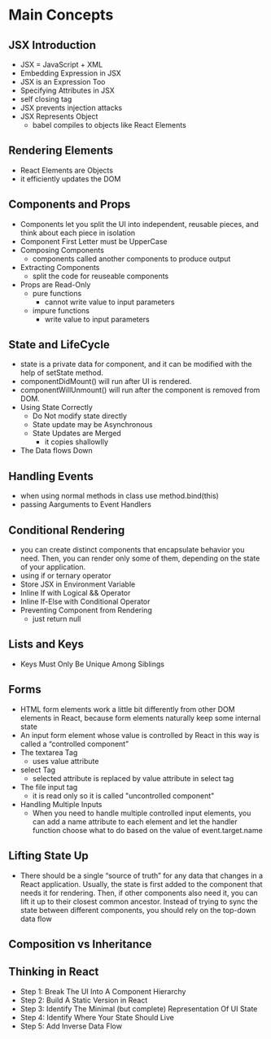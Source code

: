 # Main Concepts

## JSX Introduction

- JSX = JavaScript + XML
- Embedding Expression in JSX
- JSX is an Expression Too
- Specifying Attributes in JSX
- self closing tag
- JSX prevents injection attacks
- JSX Represents Object
  - babel compiles to objects like React Elements

## Rendering Elements

- React Elements are Objects
- it efficiently updates the DOM

## Components and Props

- Components let you split the UI into independent, reusable pieces, and think about each piece in isolation
- Component First Letter must be UpperCase
- Composing Components
  - components called another components to produce output
- Extracting Components
  - split the code for reuseable components
- Props are Read-Only
  - pure functions
    - cannot write value to input parameters
  - impure functions
    - write value to input parameters

## State and LifeCycle

- state is a private data for component, and it can be modified with the help of setState method.
- componentDidMount() will run after UI is rendered.
- componentWillUnmount() will run after the component is removed from DOM.
- Using State Correctly
  - Do Not modify state directly
  - State update may be Asynchronous
  - State Updates are Merged
    - it copies shallowlly
- The Data flows Down

## Handling Events

- when using normal methods in class use method.bind(this)
- passing Aarguments to Event Handlers

## Conditional Rendering

- you can create distinct components that encapsulate behavior you need. Then, you can render only some of them, depending on the state of your application.
- using if or ternary operator
- Store JSX in Environment Variable
- Inline If with Logical && Operator
- Inline If-Else with Conditional Operator
- Preventing Component from Rendering
  - just return null

## Lists and Keys

- Keys Must Only Be Unique Among Siblings

## Forms

- HTML form elements work a little bit differently from other DOM elements in React, because form elements naturally keep some internal state
- An input form element whose value is controlled by React in this way is called a “controlled component”
- The textarea Tag
  - uses value attribute
- select Tag
  - selected attribute is replaced by value attribute in select tag
- The file input tag
  - it is read only so it is called "uncontrolled component"
- Handling Multiple Inputs
  - When you need to handle multiple controlled input elements, you can add a name attribute to each element and let the handler function choose what to do based on the value of event.target.name

## Lifting State Up

- There should be a single “source of truth” for any data that changes in a React application. Usually, the state is first added to the component that needs it for rendering. Then, if other components also need it, you can lift it up to their closest common ancestor. Instead of trying to sync the state between different components, you should rely on the top-down data flow

## Composition vs Inheritance

## Thinking in React

- Step 1: Break The UI Into A Component Hierarchy
- Step 2: Build A Static Version in React
- Step 3: Identify The Minimal (but complete) Representation Of UI State
- Step 4: Identify Where Your State Should Live
- Step 5: Add Inverse Data Flow
